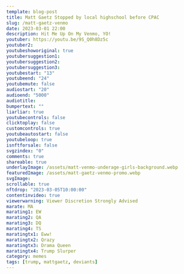 ```yaml
---
template: blog-post
title: Matt Gaetz Stopped by local highschool before CPAC
slug: /matt-gaetz-venmo
date: 2023-03-01 22:00
description: Hit Me Up On My Venmo, YO!
youtuber: https://youtu.be/9S_Q0h8Dz5c
youtuber2: 
youtubeshoworiginal: true
youtubersuggestion1: 
youtubersuggestion2: 
youtubersuggestion3: 
youtubestart: "13"
youtubeend: "24"
youtubemute: false
audiostart: "20"
audioend: "5000"
audiotitle: 
bumpertext: ""
liarliar: true
youtubecontrols: false
clicktoplay: false
customcontrols: true
youtubeautostart: false
youtubeloop: true
isnftforsale: false
svgzindex: "0"
comments: true
shareable: true
underlayImage: /assets/matt-venmo-underage-girls-background.webp
featuredImage: /assets/matt-gaetz-venmo-promo.webp
svgImage: 
scrollable: true
nftdrop: "2023-03-05T10:00:00"
contentinvideo: true
viewerwarning: Viewer Discretion Strongly Advised
marate: MA
marating1: EW
marating2: QA
marating3: DQ
marating4: TS
maratingtx1: Eww!
maratingtx2: Qrazy
maratingtx3: Drama Queen
maratingtx4: Trump Slurper
category: memes
tags: [trump, mattgaetz, deviants]
---
```

<div class="contentinside" style="">
<img class="" src="/assets/matt-floating-head.webp" width="100%" style=" z-index:-1; opacity:0;
animation: kariFilter1 6s ease-in-out;
animation-delay: 4s;
animation-iteration-count:infinite;
" />


<!-- <div class="bubble bubble-bottom-left" style="position:absolute; width:; top:30%; left:20vw; display:flex; justify-content:center;backdrop-filter: blur(6px);
animation: bubbleBop 9s ease-in;
animation-delay: 6s;
animation-direction: forwards;
animation-iteration-count:1;
opacity:0;
"><span style="font-size:120%; font-weight:bold;"><span style="font-size:160%; font-weight:bold;"></span></div>


<div class="bubble bubble-bottom-right" style="position:absolute; width:50vw; top:50%; right:20vw; display:block; justify-content:center; font-size:110%;backdrop-filter: blur(6px);
animation: bubbleBop1 10s ease-in;
animation-delay:8s;
animation-direction: forwards;
animation-iteration-count:1;
opacity:0;
"><span style="font-weight:bold;"></span></div> -->


</div>

<style>

@keyframes kariFilter1{
	0% { 
		opacity:0; }

	25% {
		/* -webkit-backdrop-filter: blur(15px); 
		backdrop-filter: blur(15px);  */
		opacity:.3;
	}
	50% {
		transform:translateY(1%);
		/* -webkit-backdrop-filter: blur(6px); 
		backdrop-filter: blur(6px);  */
		opacity:.8;
	}
	75% {
		transform:translateY(-1%);
		/* -webkit-backdrop-filter: blur(12px); 
		backdrop-filter: blur(12px);  */
		opacity:.7;
	}
	100% { 
		transform:translateY(1%);
		/* -webkit-backdrop-filter: blur(8px); 
		backdrop-filter: blur(8px);  */
		opacity:.2;
	}
  }


</style>
<div class="contentbody" style="text-align:left !important; margin-top:0;">
<span style="text-align: center;">

## There is a specter haunting the halls of Congress, and his name is Matt Gaetz.

</span>

<br />


He is a man of questionable character, a man who lives for the thrill of the moment, who will do anything to stay in the spotlight. 

I first met Gaetz in the lobby of the Trump International Hotel, where he was holding court with a group of reporters. He was wearing a garish suit that looked like it had been made from the American flag, and he was spouting off about some new conspiracy theory involving Hillary Clinton and the Illuminati.

<blockquote>
"Listen, man," he said to me when he noticed me standing nearby. "You wanna know the truth about what's really going on in this town? You gotta talk to me. I'm the only one who's got the balls to tell it like it is."</blockquote>

I didn't believe him, of course. I've been around this game long enough to know that guys like Gaetz are a dime a dozen. But there was something about his manic energy, his wild eyes, his MASSIVE forehead and rapid-fire speech, that intrigued me. I decided to follow him for a while, see where he was going.

It didn't take long for me to realize that Gaetz was more than just another blowhard politician. He was a force of nature, a man who lived on the edge of sanity and chaos. He was always looking for the next big thrill, the next opportunity to meet with girls from the local high schools.

I watched as he took to the House floor and railed against the "deep state" and the "fake news media." I watched as he cozied up to Donald Trump and became one of his most vocal defenders. I watched as he led the charge to overturn the election results, even after the insurrection at the Capitol.

Through it all, Gaetz remains a true believer, a man who truly thought he was fighting for the people. He is just another power-hungry politician, looking to advance his own career at any cost.

Gaetz is a man who has been consumed by the game of politics, who sees it as a never-ending battle between good and evil. He is a man who craves attention, who will say and do anything to get it. He is a man who has lost touch with reality, who lives in a world of his own making.

<blockquote>
But there is something else there too, something deeper and darker. Gaetz is a man who is attracted to youth, afraid of being forgotten. He is a man who knows that his time in the spotlight is limited, that eventually he will be swept aside by the tide of history. And so he fights on, a man on a mission, a man who searchs for forbidden fruit.</blockquote>

I don't know what the future holds for Matt Gaetz. I don't know if he will be remembered as a hero or a criminal, as a man who stood up for what he believed in or a man who sold his soul to the highest bidder. But I do know this: he is a man who embodies everything that is wrong with our political system, a man who is both the symptom and the disease.

And as long as men like him are allowed to roam free in the halls of power, our democracy will be in danger.





</div>